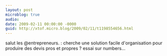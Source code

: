 ```yaml
---
layout: post
microblog: true
audio: 
date: 2009-02-11 00:00:00 -0000
guid: http://xtof.micro.blog/2009/02/11/t1198554656.html
---
```

salut les @entrepreneurs. : cherche une solution facile d'organisation pour produire des devis pros et propres  ? essai sur numbers...
